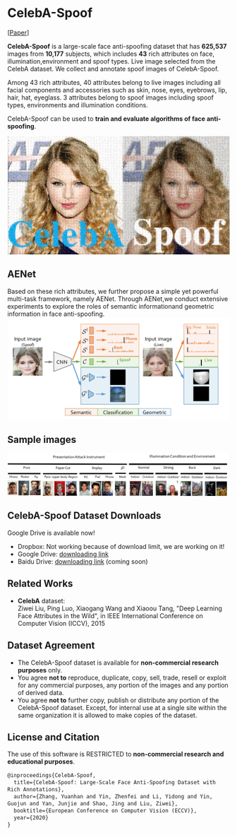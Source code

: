 # CelebA-Spoof

[[Paper](https://arxiv.org/abs/2007.12342)]

**CelebA-Spoof** is a large-scale face anti-spoofing dataset that has **625,537** images from **10,177** subjects, which includes **43** rich attributes on face, illumination,environment and spoof types. Live image selected from the CelebA dataset. We collect and annotate spoof images of CelebA-Spoof.

Among 43 rich attributes, 40 attributes belong to live images including all facial components and accessories such as skin, nose, eyes, eyebrows,  lip, hair, hat, eyeglass. 3 attributes belong to spoof images including spoof types, environments and  illumination conditions.

CelebA-Spoof  can be used to **train and evaluate algorithms of face anti-spoofing**.

![fig1_compressed-1](fig/github3_2_1.png)

## AENet

Based on these rich attributes, we further propose a simple yet powerful multi-task framework, namely AENet. Through AENet,we conduct extensive experiments to explore the roles of semantic informationand geometric information in face anti-spoofing.
![CNN4-1](fig/CNN4-1.jpg)

## Sample images
![attribute stastic-1](fig/attribute_stastic-1.jpg)

## CelebA-Spoof Dataset Downloads
Google Drive is available now!
* Dropbox:  Not working because of download limit, we are working on it!
* Google Drive: [downloading link](https://drive.google.com/drive/folders/1BftnlvXUNrZ6jsJC6QvFw4yCHQnWTIzw?usp=sharing)
* Baidu Drive: [downloading link]() (coming soon)

## Related Works
* **CelebA** dataset:<br/>
Ziwei Liu, Ping Luo, Xiaogang Wang and Xiaoou Tang, "Deep Learning Face Attributes in the Wild", in IEEE International Conference on Computer Vision (ICCV), 2015 

## Dataset Agreement
* The CelebA-Spoof dataset is available for **non-commercial research purposes** only.
* You agree **not to** reproduce, duplicate, copy, sell, trade, resell or exploit for any commercial purposes, any portion of the images and any portion of derived data.
* You agree **not to** further copy, publish or distribute any portion of the CelebA-Spoof dataset. Except, for internal use at a single site within the same organization it is allowed to make copies of the dataset.

## License and Citation
The use of this software is RESTRICTED to **non-commercial research and educational purposes**.
```
@inproceedings{CelebA-Spoof,
  title={CelebA-Spoof: Large-Scale Face Anti-Spoofing Dataset with Rich Annotations},
  author={Zhang, Yuanhan and Yin, Zhenfei and Li, Yidong and Yin, Guojun and Yan, Junjie and Shao, Jing and Liu, Ziwei},
  booktitle={European Conference on Computer Vision (ECCV)},
  year={2020}
}
```
